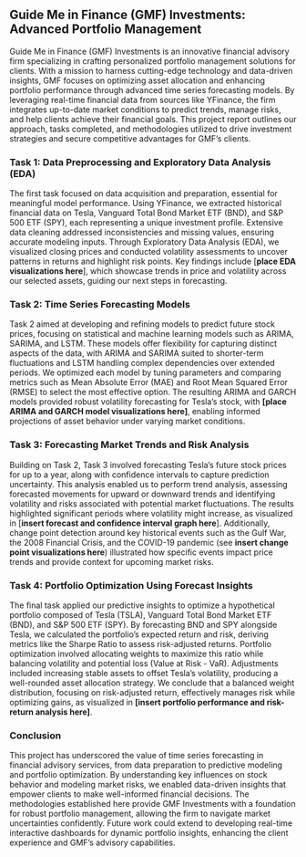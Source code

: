 ## Guide Me in Finance (GMF) Investments: Advanced Portfolio Management

Guide Me in Finance (GMF) Investments is an innovative financial advisory firm specializing in crafting personalized portfolio management solutions for clients. With a mission to harness cutting-edge technology and data-driven insights, GMF focuses on optimizing asset allocation and enhancing portfolio performance through advanced time series forecasting models. By leveraging real-time financial data from sources like YFinance, the firm integrates up-to-date market conditions to predict trends, manage risks, and help clients achieve their financial goals. This project report outlines our approach, tasks completed, and methodologies utilized to drive investment strategies and secure competitive advantages for GMF’s clients.

### Task 1: Data Preprocessing and Exploratory Data Analysis (EDA)

The first task focused on data acquisition and preparation, essential for meaningful model performance. Using YFinance, we extracted historical financial data on Tesla, Vanguard Total Bond Market ETF (BND), and S&P 500 ETF (SPY), each representing a unique investment profile. Extensive data cleaning addressed inconsistencies and missing values, ensuring accurate modeling inputs. Through Exploratory Data Analysis (EDA), we visualized closing prices and conducted volatility assessments to uncover patterns in returns and highlight risk points. Key findings include [**place EDA visualizations here**], which showcase trends in price and volatility across our selected assets, guiding our next steps in forecasting.

### Task 2: Time Series Forecasting Models

Task 2 aimed at developing and refining models to predict future stock prices, focusing on statistical and machine learning models such as ARIMA, SARIMA, and LSTM. These models offer flexibility for capturing distinct aspects of the data, with ARIMA and SARIMA suited to shorter-term fluctuations and LSTM handling complex dependencies over extended periods. We optimized each model by tuning parameters and comparing metrics such as Mean Absolute Error (MAE) and Root Mean Squared Error (RMSE) to select the most effective option. The resulting ARIMA and GARCH models provided robust volatility forecasting for Tesla’s stock, with **[place ARIMA and GARCH model visualizations here]**, enabling informed projections of asset behavior under varying market conditions.

### Task 3: Forecasting Market Trends and Risk Analysis

Building on Task 2, Task 3 involved forecasting Tesla’s future stock prices for up to a year, along with confidence intervals to capture prediction uncertainty. This analysis enabled us to perform trend analysis, assessing forecasted movements for upward or downward trends and identifying volatility and risks associated with potential market fluctuations. The results highlighted significant periods where volatility might increase, as visualized in [**insert forecast and confidence interval graph here**]. Additionally, change point detection around key historical events such as the Gulf War, the 2008 Financial Crisis, and the COVID-19 pandemic (see **insert change point visualizations here**) illustrated how specific events impact price trends and provide context for upcoming market risks.

### Task 4: Portfolio Optimization Using Forecast Insights

The final task applied our predictive insights to optimize a hypothetical portfolio composed of Tesla (TSLA), Vanguard Total Bond Market ETF (BND), and S&P 500 ETF (SPY). By forecasting BND and SPY alongside Tesla, we calculated the portfolio’s expected return and risk, deriving metrics like the Sharpe Ratio to assess risk-adjusted returns. Portfolio optimization involved allocating weights to maximize this ratio while balancing volatility and potential loss (Value at Risk - VaR). Adjustments included increasing stable assets to offset Tesla’s volatility, producing a well-rounded asset allocation strategy. We conclude that a balanced weight distribution, focusing on risk-adjusted return, effectively manages risk while optimizing gains, as visualized in **[insert portfolio performance and risk-return analysis here]**.

### Conclusion

This project has underscored the value of time series forecasting in financial advisory services, from data preparation to predictive modeling and portfolio optimization. By understanding key influences on stock behavior and modeling market risks, we enabled data-driven insights that empower clients to make well-informed financial decisions. The methodologies established here provide GMF Investments with a foundation for robust portfolio management, allowing the firm to navigate market uncertainties confidently. Future work could extend to developing real-time interactive dashboards for dynamic portfolio insights, enhancing the client experience and GMF’s advisory capabilities.
